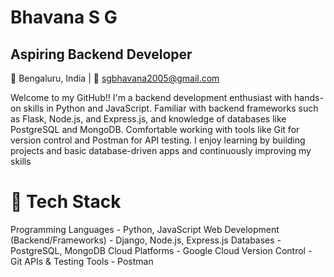 # Bhavana S G

## Aspiring Backend Developer
📍 Bengaluru, India | 📧 sgbhavana2005@gmail.com

Welcome to my GitHub!! I'm a backend development enthusiast with hands-on skills in Python and JavaScript. Familiar with backend frameworks such as Flask, Node.js, and Express.js, and knowledge of databases like PostgreSQL and MongoDB. Comfortable working with tools like Git for version control and Postman for API testing. I enjoy learning by building projects and basic database-driven apps and continuously improving my skills

# 🔧 Tech Stack

Programming Languages - Python, JavaScript
Web Development (Backend/Frameworks) - Django, Node.js, Express.js
Databases - PostgreSQL, MongoDB 
Cloud Platforms - Google Cloud
Version Control - Git
APIs & Testing Tools - Postman
<!--
**SecuritySamurai-X/SecuritySamurai-X** is a ✨ _special_ ✨ repository because its `README.md` (this file) appears on your GitHub profile.

Here are some ideas to get you started:

- 🔭 I’m currently working on ...
- 🌱 I’m currently learning ...
- 👯 I’m looking to collaborate on ...
- 🤔 I’m looking for help with ...
- 💬 Ask me about ...
- 📫 How to reach me: ...
- 😄 Pronouns: ...
- ⚡ Fun fact: ...
-->
